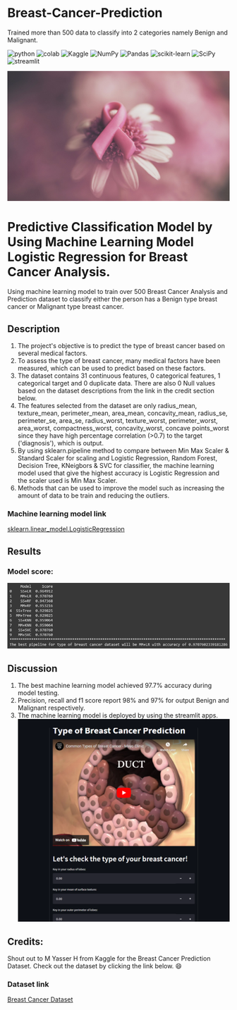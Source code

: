 # Breast-Cancer-Prediction
Trained more than 500 data to classify into 2 categories namely Benign and Malignant.

<a><img alt = 'python' src="https://img.shields.io/badge/Python-14354C?style=for-the-badge&logo=python&logoColor=white"></a>
<a><img alt = 'colab' src="https://img.shields.io/badge/Colab-F9AB00?style=for-the-badge&logo=googlecolab&color=525252"></a>
![Kaggle](https://img.shields.io/badge/Kaggle-035a7d?style=for-the-badge&logo=kaggle&logoColor=white)
![NumPy](https://img.shields.io/badge/numpy-%23013243.svg?style=for-the-badge&logo=numpy&logoColor=white)
![Pandas](https://img.shields.io/badge/pandas-%23150458.svg?style=for-the-badge&logo=pandas&logoColor=white)
![scikit-learn](https://img.shields.io/badge/scikit--learn-%23F7931E.svg?style=for-the-badge&logo=scikit-learn&logoColor=white)
![SciPy](https://img.shields.io/badge/SciPy-%230C55A5.svg?style=for-the-badge&logo=scipy&logoColor=%white)
<a><img alt='streamlit' src="https://img.shields.io/badge/Streamlit-FF4B4B?style=for-the-badge&logo=Streamlit&logoColor=white"></a>

![breast_cancer](static/breast_cancer.jpg)

# Predictive Classification Model by Using Machine Learning Model Logistic Regression for Breast Cancer Analysis.
 Using machine learning model to train over 500  Breast Cancer Analysis and Prediction dataset to classify either the person has a Benign type breast cancer or Malignant type breast cancer.

## Description
1. The project's objective is to predict the type of breast cancer based on several medical factors.
2. To assess the type of breast cancer, many medical factors have been measured, which can be used to predict based on these factors.
3. The dataset contains 31 continuous features, 0 categorical features, 1 categorical target and 0 duplicate data. There are also 0 Null values based on the dataset descriptions from the link in the credit section below.
4. The features selected from the dataset are only radius_mean, texture_mean, perimeter_mean, area_mean, concavity_mean, radius_se, perimeter_se, area_se, radius_worst, texture_worst, perimeter_worst, area_worst, compactness_worst, concavity_worst, concave points_worst since they have high percentage correlation (>0.7) to the target ('diagnosis'), which is output.
5. By using sklearn.pipeline method to compare between Min Max Scaler & Standard Scaler for scaling and Logistic Regression, Random Forest, Decision Tree, KNeigbors & SVC for classifier, the machine learning model used that give the highest accuracy is Logistic Regression and the scaler used is Min Max Scaler.
6. Methods that can be used to improve the model such as increasing the amount of data to be train and reducing the outliers.

### Machine learning model link
[sklearn.linear_model.LogisticRegression](https://scikit-learn.org/stable/modules/generated/sklearn.linear_model.LogisticRegression.html)

## Results

### Model score:

![model_score](static/score_breast.PNG)

## Discussion
1. The best machine learning model achieved 97.7% accuracy during model testing. 
2. Precision, recall and f1 score report 98% and 97%  for output Benign and Malignant respectively. 
3. The machine learning model is deployed by using the streamlit apps.
![streamlit_breast](static/streamlit_breast.PNG)

## Credits:
Shout out to M Yasser H from Kaggle for the Breast Cancer Prediction Dataset. Check out the dataset by clicking the link below. :smile:
### Dataset link
[Breast Cancer Dataset](https://www.kaggle.com/datasets/yasserh/breast-cancer-dataset)
